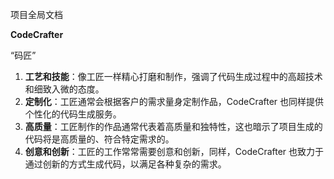 项目全局文档

**CodeCrafter** 

“码匠”

1. **工艺和技能**：像工匠一样精心打磨和制作，强调了代码生成过程中的高超技术和细致入微的态度。
2. **定制化**：工匠通常会根据客户的需求量身定制作品，CodeCrafter 也同样提供个性化的代码生成服务。
3. **高质量**：工匠制作的作品通常代表着高质量和独特性，这也暗示了项目生成的代码将是高质量的、符合特定需求的。
4. **创意和创新**：工匠的工作常常需要创意和创新，同样，CodeCrafter 也致力于通过创新的方式生成代码，以满足各种复杂的需求。